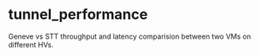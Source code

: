 # tunnel_performance
Geneve vs STT throughput and latency comparision between two VMs on different HVs.

